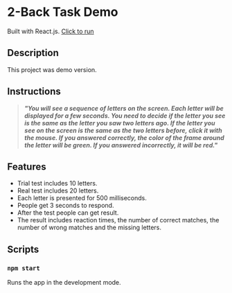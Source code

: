 # 2-Back Task Demo

Built with React.js.  [Click to run](https://twoback-cataltepe.surge.sh/)

## Description

This project was demo version. 

## Instructions

>***"You will see a sequence of letters on the screen. Each letter will be displayed for a few
seconds. You need to decide if the letter you see is the same as the letter you saw two
letters ago. If the letter you see on the screen is the same as the two letters before,
click it with the mouse. If you answered correctly, the color of the frame around the
letter will be green. If you answered incorrectly, it will be red."***

## Features

- Trial test includes 10 letters.
- Real test includes 20 letters.
- Each letter is presented for 500 milliseconds.
- People get 3 seconds to respond.
- After the test people can get result.
- The result includes reaction times, the number of correct matches, the number of wrong matches and the missing letters.

## Scripts

### `npm start`

Runs the app in the development mode.
